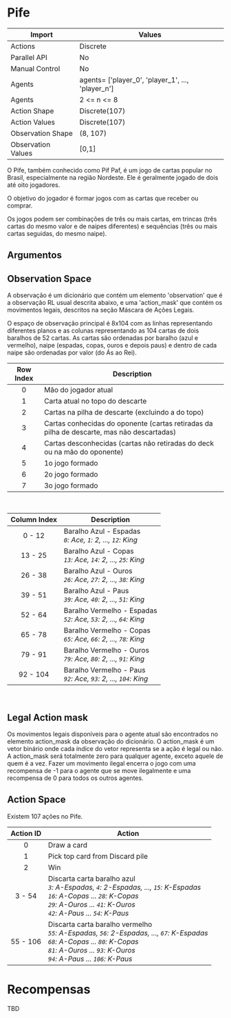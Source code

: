 # Pife

| Import | Values|
| --- | --- |
| Actions | Discrete |
| Parallel API | No |
| Manual Control | No |
| Agents | agents= ['player_0', 'player_1', ..., 'player_n'] |
| Agents | 2 <= n <= 8 |
| Action Shape | Discrete(107) |
| Action Values | Discrete(107) |
| Observation Shape | (8, 107) |
| Observation Values | [0,1] |


O Pife, também conhecido como Pif Paf, é um jogo de cartas popular no Brasil, especialmente na região Nordeste. Ele é geralmente jogado de dois até oito jogadores.

O objetivo do jogador é formar jogos com as cartas que receber ou comprar.

Os jogos podem ser combinações de três ou mais cartas, em trincas (três cartas do mesmo valor e de naipes diferentes) e sequências (três ou mais cartas seguidas, do mesmo naipe).

## Argumentos


## Observation Space

A observação é um dicionário que contém um elemento 'observation' que é a observação RL usual descrita abaixo, e uma 'action_mask' que contém os movimentos legais, descritos na seção Máscara de Ações Legais.

O espaço de observação principal é 8x104 com as linhas representando diferentes planos e as colunas representando as 104 cartas de dois baralhos de 52 cartas. As cartas são ordenadas por baralho (azul e vermelho), naipe (espadas, copas, ouros e depois paus) e dentro de cada naipe são ordenadas por valor (do Ás ao Rei).

| Row Index | Description                                    |
|:---------:|------------------------------------------------|
|     0     | Mão do jogador atual                       |
|     1     | Carta atual no topo do descarte                  |
|     2     | Cartas na pilha de descarte (excluindo a do topo) |
|     3     | Cartas conhecidas do oponente (cartas retiradas da pilha de descarte, mas não descartadas)                     |
|     4     | Cartas desconhecidas (cartas não retiradas do deck ou na mão do oponente)                                |
|     5     | 1o jogo formado                                |
|     6     | 2o jogo formado                                |
|     7     | 3o jogo formado                                |

<br>

| Column Index | Description                                       |
|:------------:|---------------------------------------------------|
|    0 - 12    | Baralho Azul - Espadas <br>_`0`: Ace, `1`: 2, ..., `12`: King_     |
|    13 - 25   | Baralho Azul - Copas <br>_`13`: Ace, `14`: 2, ..., `25`: King_   |
|    26 - 38   | Baralho Azul - Ouros <br>_`26`: Ace, `27`: 2, ..., `38`: King_ |
|    39 - 51   | Baralho Azul - Paus <br>_`39`: Ace, `40`: 2, ..., `51`: King_    |
|    52 - 64    | Baralho Vermelho - Espadas <br>_`52`: Ace, `53`: 2, ..., `64`: King_     |
|    65 - 78   | Baralho Vermelho - Copas <br>_`65`: Ace, `66`: 2, ..., `78`: King_   |
|    79 - 91   | Baralho Vermelho - Ouros <br>_`79`: Ace, `80`: 2, ..., `91`: King_ |
|    92 - 104   | Baralho Vermelho - Paus <br>_`92`: Ace, `93`: 2, ..., `104`: King_    |

<br>

## Legal Action mask

Os movimentos legais disponíveis para o agente atual são encontrados no elemento action_mask da observação do dicionário. O action_mask é um vetor binário onde cada índice do vetor representa se a ação é legal ou não. A action_mask será totalmente zero para qualquer agente, exceto aquele de quem é a vez. Fazer um movimento ilegal encerra o jogo com uma recompensa de -1 para o agente que se move ilegalmente e uma recompensa de 0 para todos os outros agentes.

## Action Space


Existem 107 ações no Pife.

| Action ID | Action                                                                                                                                                                                 |
|:---------:|----------------------------------------------------------------------------------------------------------------------------------------------------------------------------------------|
|     0     | Draw a card                                                                                                                                                                            |
|     1     | Pick top card from Discard pile                                                                                                                                                                                                                                                                                                                     |
|     2     | Win                                                                                                                                                                                    |
|   3 - 54  | Discarta carta baralho azul <br>_`3`: A-Espadas, `4`: 2-Espadas, ..., `15`: K-Espadas <br> `16`: A-Copas ... `28`: K-Copas<br>`29`: A-Ouros ... `41`: K-Ouros<br>`42`: A-Paus ... `54`: K-Paus_ |
|  55 - 106 | Discarta carta baralho vermelho <br>_`55`: A-Espadas, `56`: 2-Espadas, ..., `67`: K-Espadas<br>`68`: A-Copas ... `80`: K-Copas<br>`81`: A-Ouros ... `93`: K-Ouros<br>`94`: A-Paus ... `106`: K-Paus_       |

# Recompensas

TBD